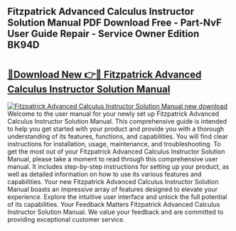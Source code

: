 ## Fitzpatrick Advanced Calculus Instructor Solution Manual PDF Download Free - Part-NvF User Guide Repair - Service Owner Edition BK94D

# <h2><a href="http://bc89588.oget.top/?id=Fitzpatrick+Advanced+Calculus+Instructor+Solution+Manual">🔗Download New 👉🔴 Fitzpatrick Advanced Calculus Instructor Solution Manual</a></h2>

[![Fitzpatrick Advanced Calculus Instructor Solution Manual new download](https://i.imgur.com/5g1atiW.png)](http://bc89588.oget.top/?id=Fitzpatrick+Advanced+Calculus+Instructor+Solution+Manual)
Welcome to the user manual for your newly set up Fitzpatrick Advanced Calculus Instructor Solution Manual. This comprehensive guide is intended to help you get started with your product and provide you with a thorough understanding of its features, functions, and capabilities. You will find clear instructions for installation, usage, maintenance, and troubleshooting. To get the most out of your Fitzpatrick Advanced Calculus Instructor Solution Manual, please take a moment to read through this comprehensive user manual. It includes step-by-step instructions for setting up your product, as well as detailed information on how to use its various features and capabilities. Your new Fitzpatrick Advanced Calculus Instructor Solution Manual boasts an impressive array of features designed to elevate your experience. Explore the intuitive user interface and unlock the full potential of its capabilities. Your Feedback Matters Fitzpatrick Advanced Calculus Instructor Solution Manual. We value your feedback and are committed to providing exceptional customer service.
